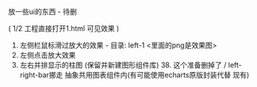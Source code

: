 放一些ui的东西 - 待删

( 1/2 工程直接打开1.html 可见效果 )

1. 左侧栏鼠标滑过放大的效果 - 目录: left-1 <里面的png是效果图>
2. 左侧点击放大效果
3. 左右并排显示的柱图 (保留并新建图形组件库) 38.
这个准备删掉了 / left-right-bar挪走 抽象共用图表组件内(有可能使用echarts原版封装代替 现有)
